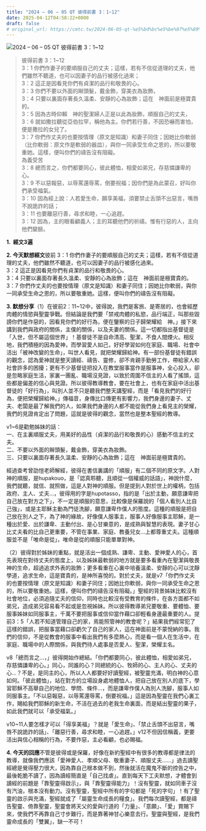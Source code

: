 ```yaml
---
title: "2024 – 06 – 05 QT 彼得前書 3：1~12"
date: 2025-04-12T04:58:22+0800
draft: false
# original_url: https://cmtc.tw/2024-06-05-qt-%e5%bd%bc%e5%be%97%e5%89%8d%e6%9b%b8-3%ef%bc%9a112
---
```


![2024 – 06 – 05 QT 彼得前書 3：1\~12](/images/qt.jpg  "2024 – 06 – 05 QT 彼得前書 3：1\~12")

> 彼得前書 3：1\~12  
> 3：1 你們作妻子的要順服自己的丈夫；這樣，若有不信從道理的丈夫，他們雖然不聽道，也可以因妻子的品行被感化過來；  
> 3：2 這正是因看見你們有貞潔的品行和敬畏的心。  
> 3：3 你們不要以外面的辮頭髮，戴金飾，穿美衣為妝飾，  
> 3：4 只要以裏面存著長久溫柔、安靜的心為妝飾；這在　神面前是極寶貴的。  
> 3：5 因為古時仰賴　神的聖潔婦人正是以此為妝飾，順服自己的丈夫，  
> 3：6 就如撒拉聽從亞伯拉罕，稱他為主。你們若行善，不因恐嚇而害怕，便是撒拉的女兒了。  
> 3：7 你們作丈夫的也要按情理（原文是知識）和妻子同住；因她比你軟弱（比你軟弱：原文作是軟弱的器皿），與你一同承受生命之恩的，所以要敬重她。這樣，便叫你們的禱告沒有阻礙。  
> 為義受苦  
> 3：8 總而言之，你們都要同心，彼此體恤，相愛如弟兄，存慈憐謙卑的心。  
> 3：9 不以惡報惡，以辱罵還辱罵，倒要祝福；因你們是為此蒙召，好叫你們承受福氣。  
> 3：10 因為經上說：人若愛生命，願享美福，須要禁止舌頭不出惡言，嘴唇不說詭詐的話；  
> 3：11 也要離惡行善，尋求和睦，一心追趕。  
> 3：12 因為，主的眼看顧義人；主的耳聽他們的祈禱。惟有行惡的人，主向他們變臉。

**1.  經文3遍**

**2. 今天默想經文**彼前 3：1 你們作妻子的要順服自己的丈夫；這樣，若有不信從道理的丈夫，他們雖然不聽道，也可以因妻子的品行被感化過來。  
3：2 這正是因看見你們有貞潔的品行和敬畏的心。  
3：4 只要以裏面存著長久溫柔、安靜的心為妝飾；這在　神面前是極寶貴的。  
3：7 你們作丈夫的也要按情理（原文是知識）和妻子同住；因她比你軟弱，與你一同承受生命之恩的，所以要敬重她。這樣，便叫你們的禱告沒有阻礙。

**3. 默想分享**（1）在彼前2：11\~12中，彼得說，我們是客旅、是寄居的，也會經歷肉體的情慾與聖靈爭戰。但結論是我們要「禁戒肉體的私慾，品行端正，叫那些毀謗你們是作惡的，因看見你們的好行為，便在鑒察的日子歸榮耀給　神。」接下來講到我們與政府的關係，主僕的關係，以及夫妻的關係。這一切都指出基督徒是「入世，但不屬這個世界」！基督徒不是自命清高、聖潔，不食人間煙火。相反地，我們積極的因為愛神，而學習愛人如己，好好學習如何在家庭、職場、社會中活出「被神改變的生命」，叫世人看見，就把榮耀歸給神。有一部份基督徒有錯誤的觀念，認為愛神就是整天讀經、禱告、靈修，卻不肯親手勤勞工作，帶給家人和社會許多的困擾；更有不少基督徒把投入在教堂服事當作是服事神，全心投入，卻是忽略家庭生活，家裏一團亂、職場沒見證，以致於周圍不信主的人看了搖頭，這些都是偏差的信心與見證。所以彼得教導教會，要在社會上，也有在家庭中活出基督徒的「好行為」，叫別人並不只是聽我們整天講聖經，而是「看見我們的好行為，便把榮耀歸給神。」傳福音，身傳比口傳更有影響力，我們身邊的妻子、丈夫、老闆是最了解我們的人，如果我們身邊的人都不能從我們身上看見主的榮耀，我們的見證肯定出了問題，這就是彼得的觀念，當然也是整本聖經的教導。

v1\~6是勸勉姊妹的話：  
一、在主裏順服丈夫，用美好的品性（貞潔的品行和敬畏的心）感動不信主的丈夫。  
二、不要以外面的辮頭髮，戴金飾，穿美衣為妝飾。  
三、只要以裏面存著長久溫柔、安靜的心為妝飾；這在　神面前是極寶貴的。

經過查考曾劭愷老師解經，彼得在書信裏講的「順服」有二個不同的原文字。人對神的順服，是hupakouo，是「認真聆聽，且順從一個權威的話語」，神說什麼，我們就聽，就信、就照做，這是人對神的順服。但是提到人對於世上的權柄，包括政府、主人、丈夫…，彼得用的字是hupotasso，指的是「出於主動，願意謙卑把自己放在對方之下」，不一定是順服的意思，比較像是保羅說的「個人看別人比自己強」，或是主耶穌主動為門徒洗腳，願意謙卑作僕人的態度。這種的順服是把自己放在別人之下，為了神的緣故，好像僕人服事主，服事人好像服事主耶穌，是一種出於愛、出於謙卑、主動付出、是心甘樂意的，是成熟與智慧的表現。妻子甘心比丈夫看的比自己更重要，不管在事業、家庭、教養兒女…上都尊重丈夫。這種順服並不是「唯命是從」，唯命是從的順服只能單單對神。

（2）彼得對於姊妹的重點，就是活出一個成熟、謙卑、主動、愛神愛人的心，首先表現在對待丈夫的態度上，以及姊妹最軟弱的地方就是要多看重內在聖潔與敬畏神的生命，超過追求外表的妝飾；更多看重在心裏中培養溫柔、安靜的心可以沈靜學道，追求生命，這是寶貴的，是神所喜悅的。對於丈夫，就是v7「你們作丈夫的也要按情理（原文是知識）和妻子同住；因她比你軟弱，與你一同承受生命之恩的，所以要敬重她。這樣，便叫你們的禱告沒有阻礙。」聖經的背景姊妹比較沒有社會地位，必須追隨丈夫的信仰，同時也比較沒有受教育的條件，在各方面都不如弟兄，造成弟兄容易看不起或是忽視姊妹。所以彼得教導弟兄要敬重、要體恤、要服事姊妹如同服事主，千萬不要把服事或信仰當作藉口卻輕看身邊最重要的人。提前3：5「人若不知道管理自己的家，焉能照管神的教會呢？」結果我們經常犯了這樣的錯誤，把服事當藉口卻虧欠了自己的家人，這在神面前是不蒙悅納的事。我們的信仰，不是從教會的服事中看出我們有多麼熱心，而是看一個人在生活中，在家庭、職場中的人際關係，與我們待人處事是否愛人、聖潔，榮耀主名。

v8「總而言之…，」彼得開始作總結。「你們都要同心，彼此體恤，相愛如弟兄，存慈憐謙卑的心。」同心，同誰的心？同總統的心、牧師的心、主人的心、丈夫的心…？不是，是同主的心，所以人人都要好好讀聖經，被聖靈充滿，明白神的心意如何。「彼此體恤」，站在對方的立場設身處地體恤人，把自己放在別人的底下，學習耶穌不高舉自己的地位、學問、條件…，而是謙卑作僕人為別人洗腳，服事人如同服事主。「不以惡報惡，以辱罵還辱罵，倒要祝福。」這是因為聖靈在我們心裏工作，賜給我們耶穌的新生命，不活在過去的老我生命裏面，而是結出聖靈的果子，如此我們就可以「承受福氣。」

v10\~11人要怎樣才可以「得享美福」？就是「愛生命」、「禁止舌頭不出惡言，嘴唇不說詭詐的話」、「離惡行善，尋求和睦，一心追趕。」v12不但因信稱義，更要活出與信心相稱的行為，不要作惡，主必看顧，也必賜福。

**4. 今天的回應**不管是彼得或是保羅，好像在新約聖經中有很多的教導都是律法的教導，就像我們應該「愛神愛人、孝順父母、敬重妻子、順服丈夫……」過去讀聖經總是覺得壓力很大，因為靠自己根本做不到，然後就活在魔鬼不斷的控告之中，最後乾脆不讀了，因為讀經簡直是「自己找虐」。直到每天下工夫默想，才體會到讀經的前題是「靠聖靈得啟示」，與「靠聖靈得能力」！沒有聖靈，就如同車子沒有汽油，根本沒有動力。沒有聖靈，聖經中所有的字句都是「死的字句」！有了聖靈的啟示與充滿，聖經就成了「屬靈生命成長的糧食」。我們每次讀聖經，都是禱告聖靈、倚靠聖靈，聖靈會將天父的愛與行道的「力量」、「意願」、「愛」賞賜下來，使我們不再靠自己寸步難行，而是靠著神甘心樂意去行。聖靈與聖經，是我們靈命成長的「雙翼」，缺一不可！